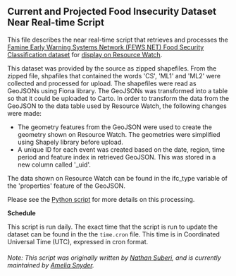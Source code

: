 ## Current and Projected Food Insecurity Dataset Near Real-time Script
This file describes the near real-time script that retrieves and processes the [Famine Early Warning Systems Network (FEWS NET) Food Security Classification dataset](http://www.fews.net/fews-data/333) for [display on Resource Watch](https://resourcewatch.org/data/explore/foo003nrt-Food-Insecurity_replacement).

This dataset was provided by the source as zipped shapefiles. From the zipped file, shpafiles that contained the words 'CS', 'ML1' and 'ML2' were collected and processed for upload. The shapefiles were read as GeoJSONs using Fiona library. The GeoJSONs was transformed into a table so that it could be uploaded to Carto. In order to transform the data from the GeoJSON to the data table used by Resource Watch, the following changes were made:
- The geometry features from the GeoJSON were used to create the geometry shown on Resource Watch. The geometries were simplified using Shapely library before upload.
- A unique ID for each event was created based on the date, region, time period and feature index in retrieved GeoJSON. This was stored in a new column called '_uid'.

The data shown on Resource Watch can be found in the ifc_type variable of the 'properties' feature of the GeoJSON.

Please see the [Python script](https://github.com/resource-watch/nrt-scripts/blob/master/foo_003_fews_new_food_insecurity/contents/src/__init__.py) for more details on this processing.

**Schedule**

This script is run daily. The exact time that the script is run to update the dataset can be found in the the `time.cron` file. This time is in Coordinated Universal Time (UTC), expressed in cron format.

###### Note: This script was originally written by [Nathan Suberi](mailto:nathan.suberi@wri.org), and is currently maintained by [Amelia Snyder](https://www.wri.org/profile/amelia-snyder).
